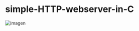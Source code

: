 ﻿# simple-HTTP-webserver-in-C
![imagen](https://github.com/user-attachments/assets/9fc2e30f-1661-4311-be35-a8f2b051a6db)
